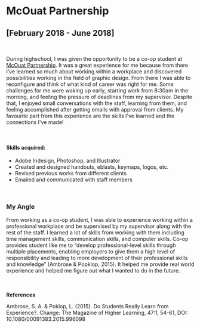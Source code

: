 # McOuat Partnership 
<h2>[February 2018 - June 2018]</h2>
<br/>
<p>
During highschool, I was given the opportunity to be a co-op student at <a href="https://www.mcouatpartnership.com/" target="_blank">McOuat Partnership</a>. It was a great experience for me because from there I’ve learned so much about working within a workplace and discovered possibilities working in the field of graphic design. From there I was able to reconfigure and think of what kind of career was right for me. Some challenges for me were waking up early, starting work from 8:30am in the morning, and feeling the pressure of deadlines from my supervisor. Despite that, I enjoyed small conversations with the staff, learning from them, and feeling accomplished after getting emails with approval from clients. My favourite part from this experience are the skills I've learned and the connections I've made!
</p>
<br/>
<h4>Skills acquired:</h4>
<p>

* Adobe Indesign, Photoshop, and Illustrator 
* Created and designed handouts, eblasts, keymaps, logos, etc.
* Revised previous works from different clients
* Emailed and communicated with staff members 
</p>
<br/>

<h3>My Angle</h3>

<p>From working as a co-op student, I was able to experience working within a professional workplace and be supervised by my supervisor along with the rest of the staff. I learned a lot of skills from working with them including time management skills, communication skills, and computer skills. Co-op provides student like me to “develop professional-level skills through multiple placements, enabling employers to give them a high level of responsibility and leading to more development of their professional skills and knowledge” (Ambrose & Popklop, 2015). It helped me provide real world experience and helped me figure out what I wanted to do in the future. </p>

<br></br>
<strong>References</strong>

<p>Ambrose, S. A. & Poklop, L. (2015). Do Students Really Learn from Experience?. Change: The Magazine of Higher Learning, 47:1, 54-61, DOI: 10.1080/00091383.2015.996098</p>
<br></br>

